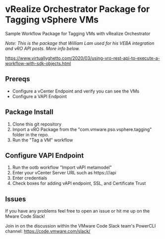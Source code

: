 # vRealize Orchestrator Package for Tagging vSphere VMs
Sample Workflow Package for Tagging VMs with vRealize Orchestrator

*Note: This is the package that William Lam used for his VEBA integration and vRO API posts. More info below.*

https://www.virtuallyghetto.com/2020/03/using-vro-rest-api-to-execute-a-workflow-with-sdk-objects.html

## Prereqs
- Configure a vCenter Endpoint and verify you can see the VMs
- Configure a VAPI Endpoint 

## Package Install
1. Clone this git repository
2. Import a vRO Package from the "com.vmware.pso.vsphere.tagging" folder in the repo.
3. Run the "Tag a VM" workflow

## Configure VAPI Endpoint
1. Run the ootb workflow "Import vAPI metamodel"
2. Enter your vCenter Server URL such as https://<vcsa>/api
3. Enter credentials
4. Check boxes for adding vAPI endpoint, SSL, and Certificate Trust

## Issues
If you have any problems feel free to open an issue or hit me up on the Mware Code Slack!

Join in on the discussion within the VMware Code Slack team's PowerCLI channel: https://code.vmware.com/slack/